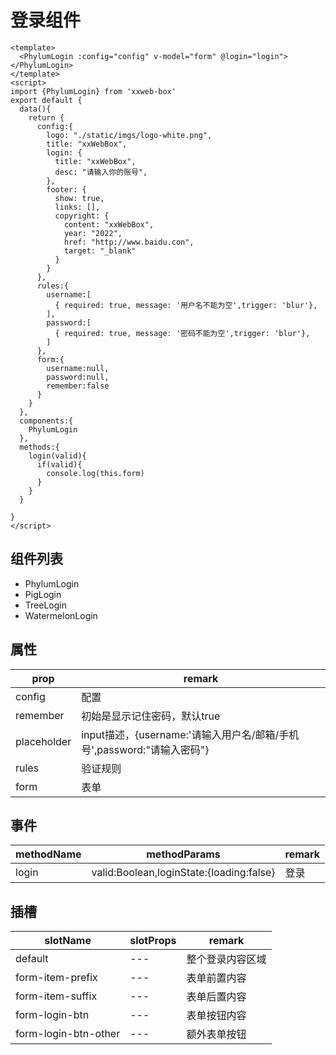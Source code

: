 # 登录组件

```vue
<template>
  <PhylumLogin :config="config" v-model="form" @login="login"></PhylumLogin>
</template>
<script>
import {PhylumLogin} from 'xxweb-box'
export default {
  data(){
    return {
      config:{
        logo: "./static/imgs/logo-white.png",
        title: "xxWebBox",
        login: {
          title: "xxWebBox",
          desc: "请输入你的账号",
        },
        footer: {
          show: true,
          links: [],
          copyright: {
            content: "xxWebBox",
            year: "2022",
            href: "http://www.baidu.con",
            target: "_blank"
          }
        }
      },
      rules:{
        username:[
          { required: true, message: '用户名不能为空',trigger: 'blur'},
        ],
        password:[
          { required: true, message: '密码不能为空',trigger: 'blur'},
        ]
      },
      form:{
        username:null,
        password:null,
        remember:false
      }
    }
  },
  components:{
    PhylumLogin
  },
  methods:{
    login(valid){
      if(valid){
        console.log(this.form)
      }
    }
  }
  
}
</script>
```

## 组件列表
* PhylumLogin
* PigLogin
* TreeLogin
* WatermelonLogin

## 属性

|prop| remark           |
|---|------------------|
|config| 配置               |
|remember| 初始是显示记住密码，默认true |
|placeholder| input描述，{username:'请输入用户名/邮箱/手机号',password:"请输入密码"}         |
|rules| 验证规则             |
|form| 表单               |

## 事件
|methodName| methodParams                | remark |
|---|-----------------------------|------|
|login| valid:Boolean,loginState:{loading:false} | 登录   |



## 插槽

| slotName | slotProps | remark   |
|----------|-----------|----------|
| default  | ---       | 整个登录内容区域 |
| form-item-prefix  | ---       | 表单前置内容   |
| form-item-suffix  |---| 表单后置内容   |
|form-login-btn|---| 表单按钮内容   |
|form-login-btn-other|---| 额外表单按钮   |
